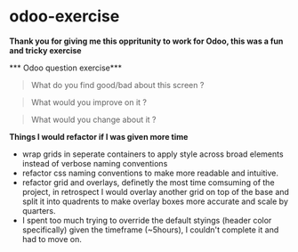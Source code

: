 # odoo-exercise


**Thank you for giving me this oppritunity to work for Odoo, this was a fun and tricky exercise**

*** Odoo question exercise*** 

> What do you find good/bad about this screen ?



> What would you improve on it ?



> What would you change about it ?



**Things I would refactor if I was given more time**
- wrap grids in seperate containers to apply style across broad elements instead of verbose naming conventions
- refactor css naming conventions to make more readable and intuitive. 
- refactor grid and overlays, definetly the most time comsuming of the project, 
in retrospect I would overlay another grid on top of the base and split it into quadrents to make overlay boxes more accurate 
and scale by quarters. 
- I spent too much trying to override the default styings (header color specifically) given the timeframe (~5hours), I couldn't complete it
and had to move on. 
